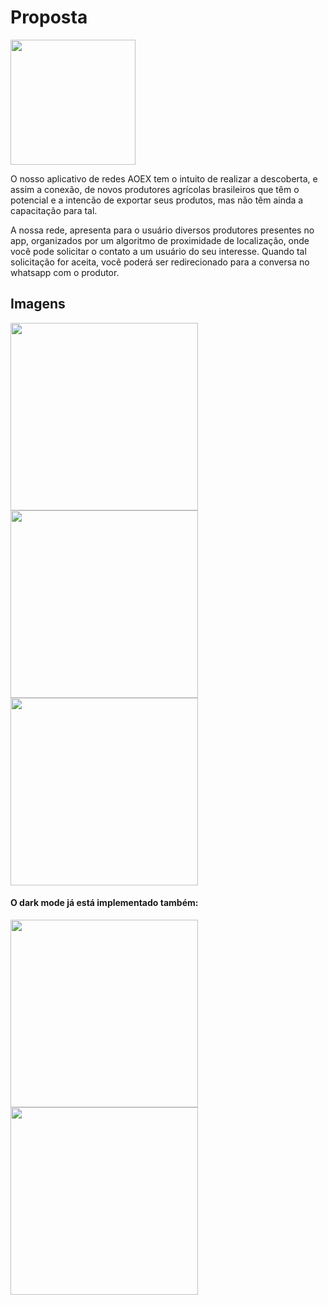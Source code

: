 # Proposta
<img height=200 width=200 src="https://firebasestorage.googleapis.com/v0/b/aoex-ece1a.appspot.com/o/imagens%2FLogo-AOEX.png?alt=media&token=ae76ddf5-13c0-4222-a008-b896ab93953a">

O nosso aplicativo de redes AOEX tem o intuito de realizar a descoberta, e assim a conexão, de novos produtores agrícolas brasileiros que têm o potencial e a intencão de exportar seus produtos, mas não têm ainda a capacitação para tal.

A nossa rede, apresenta para o usuário diversos produtores presentes no app, organizados por um algoritmo de proximidade de localização, onde você pode solicitar o contato a um usuário do seu interesse. Quando tal solicitação for aceita, você poderá ser redirecionado para a conversa no whatsapp com o produtor.

## Imagens

<p float="left">
<img width=300 src="https://firebasestorage.googleapis.com/v0/b/aoex-ece1a.appspot.com/o/imagens%2FWhatsApp%20Image%202020-08-04%20at%2013.47.37%20(1).jpeg?alt=media&token=3a04dee0-c2fa-44be-b772-5e3a290edaa3"/>
<img width=300 src="https://firebasestorage.googleapis.com/v0/b/aoex-ece1a.appspot.com/o/imagens%2FWhatsApp%20Image%202020-08-04%20at%2013.47.41.jpeg?alt=media&token=cc4c7597-2c4b-4a73-a483-e4a4b9f5a25a"/>
<img width=300 src="https://firebasestorage.googleapis.com/v0/b/aoex-ece1a.appspot.com/o/imagens%2FWhatsApp%20Image%202020-08-04%20at%2013.47.44.jpeg?alt=media&token=1e69195f-ff6e-4dad-9df1-f80c1b427260"/>
</p>

#### O dark mode já está implementado também:
<p float="left">
<img width=300 src="https://firebasestorage.googleapis.com/v0/b/aoex-ece1a.appspot.com/o/imagens%2FWhatsApp%20Image%202020-08-04%20at%2013.47.40.jpeg?alt=media&token=d92ad916-d7e6-4561-acc7-ef2eb1ab03e6"/>
<img width=300 src="https://firebasestorage.googleapis.com/v0/b/aoex-ece1a.appspot.com/o/imagens%2FWhatsApp%20Image%202020-08-04%20at%2013.47.38.jpeg?alt=media&token=9faa2ada-d66e-4c6d-9cd4-12f955fe0fec"/>
</p>

